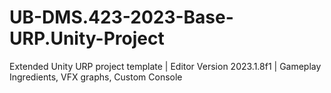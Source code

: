 # UB-DMS.423-2023-Base-URP.Unity-Project
Extended Unity URP project template | Editor Version 2023.1.8f1 | Gameplay Ingredients, VFX graphs, Custom Console 
